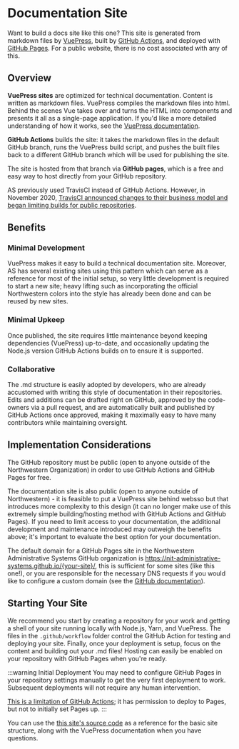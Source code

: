 # Documentation Site
Want to build a docs site like this one? This site is generated from markdown files by [VuePress](https://vuepress.vuejs.org/), built by [GitHub Actions](https://docs.github.com/en/actions), and deployed with [GitHub Pages](https://pages.github.com/). For a public website, there is no cost associated with any of this.

## Overview
**VuePress sites** are optimized for technical documentation. Content is written as markdown files. VuePress compiles the markdown files into html. Behind the scenes Vue takes over and turns the HTML into components and presents it all as a single-page application. If you'd like a more detailed understanding of how it works, see the [VuePress documentation](https://v1.vuepress.vuejs.org/guide/).

**GitHub Actions** builds the site: it takes the markdown files in the default GitHub branch, runs the VuePress build script, and pushes the built files back to a different GitHub branch which will be used for publishing the site. 

The site is hosted from that branch via **GitHub pages**, which is a free and easy way to host directly from your GitHub repository. 

AS previously used TravisCI instead of GitHub Actions. However, in November 2020, [TravisCI announced changes to their business model and began limiting builds for public repositories](https://blog.travis-ci.com/oss-announcement).

## Benefits
### Minimal Development
VuePress makes it easy to build a technical documentation site. Moreover, AS has several existing sites using this pattern which can serve as a reference for most of the initial setup, so very little development is required to start a new site; heavy lifting such as incorporating the official Northwestern colors into the style has already been done and can be reused by new sites. 

### Minimal Upkeep
Once published, the site requires little maintenance beyond keeping dependencies (VuePress) up-to-date, and occasionally updating the Node.js version GitHub Actions builds on to ensure it is supported.

### Collaborative
The .md structure is easily adopted by developers, who are already accustomed with writing this style of documentation in their repositories. Edits and additions can be drafted right on GitHub, approved by the code-owners via a pull request, and are automatically built and published by GitHub Actions once approved, making it maximally easy to have many contributors while maintaining oversight. 

## Implementation Considerations
The GitHub repository must be public (open to anyone outside of the Northwestern Organization) in order to use GitHub Actions and GitHub Pages for free.

The documentation site is also public (open to anyone outside of Northwestern) - it is feasible to put a VuePress site behind websso but that introduces more complexity to this design (it can no longer make use of this extremely simple building/hosting method with GitHub Actions and GitHub Pages). If you need to limit access to your documentation, the additional development and maintenance introduced may outweigh the benefits above; it's important to evaluate the best option for your documentation. 

The default domain for a GitHub Pages site in the Northwestern Administrative Systems GitHub organization is https://nit-administrative-systems.github.io/{your-site}/, this is sufficient for some sites (like this one!), or you are responsible for the necessary DNS requests if you would like to configure a custom domain (see the [GitHub documentation](https://docs.github.com/en/free-pro-team@latest/github/working-with-github-pages/configuring-a-custom-domain-for-your-github-pages-site)).

## Starting Your Site
We recommend you start by creating a repository for your work and getting a shell of your site running locally with Node.js, Yarn, and VuePress. The files in the `.github/workflow` folder control the GitHub Action for testing and deploying your site. Finally, once your deployment is setup, focus on the content and building out your .md files! Hosting can easily be enabled on your repository with GitHub Pages when you're ready.

:::warning Initial Deployment
You may need to configure GitHub Pages in your repository settings manually to get the very first deployment to work. Subsequent deployments will not require any human intervention.

[This is a limitation of GitHub Actions](https://github.com/peaceiris/actions-gh-pages/tree/75014632413b319cb87db5b3e54bba2d6a21ac05#%EF%B8%8F-first-deployment-with-github_token); it has permission to deploy to Pages, but not to initially set Pages up.
:::

You can use the [this site's source code](https://github.com/NIT-Administrative-Systems/AS-CloudDocs) as a reference for the basic site structure, along with the VuePress documentation when you have questions.